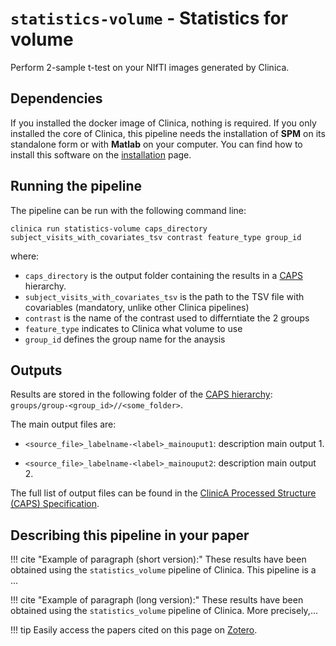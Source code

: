 # `statistics-volume` - Statistics for volume

Perform 2-sample t-test on your NIfTI images generated by Clinica. 

## Dependencies
If you installed the docker image of Clinica, nothing is required. If you only installed the core of Clinica, this pipeline needs the installation of **SPM** on its standalone form or with **Matlab** on your computer. You can find how to install this software on the [installation](../#installing-clinica-from-source) page.


## Running the pipeline
The pipeline can be run with the following command line:

```
clinica run statistics-volume caps_directory subject_visits_with_covariates_tsv contrast feature_type group_id
```
where:

  - `caps_directory` is the output folder containing the results in a [CAPS](../CAPS) hierarchy.
  - `subject_visits_with_covariates_tsv` is the path to the TSV file with covariables (mandatory, unlike other Clinica pipelines)
  - `contrast` is the name of the contrast used to differntiate the 2 groups
  - `feature_type` indicates to Clinica what volume to use
  - `group_id` defines the group name for the anaysis


## Outputs

Results are stored in the following folder of the [CAPS hierarchy](docs/CAPS): `groups/group-<group_id>//<some_folder>`.

The main output files are:

  - `<source_file>_labelname-<label>_mainouput1`: description main output 1.

  - `<source_file>_labelname-<label>_mainouput2`: description main output 2.

The full list of output files can be found in the [ClinicA Processed Structure (CAPS) Specification](https://docs.google.com/document/d/14mjXbqRceHK0fD0BIONniLK713zY7DbQHJEV7kxqsd8/edit#heading=h.f4ddnk971gkn).


<!--## Visualization of the results-->

<!--!!! note-->
<!--    The visualization command is not available for the moment. Please come back later, this section will be updated ASAP.-->


## Describing this pipeline in your paper

<!--You can have a single version for your pipeline-->

!!! cite "Example of paragraph (short version):"
    These results have been obtained using the `statistics_volume` pipeline of Clinica. This pipeline is a ...

!!! cite "Example of paragraph (long version):"
    These results have been obtained using the `statistics_volume` pipeline of Clinica. More precisely,...

!!! tip
    Easily access the papers cited on this page on [Zotero](https://www.zotero.org/groups/1517933/aramis_clinica/items/collectionKey/2DHP3WXH).

